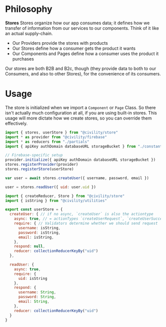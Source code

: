 Philosophy
==========
**Stores**
Stores organize how our app consumes data; it defines how we transfer of information from our services to our components. Think of it like an actual supply-chain.

- Our Providers provide the stores with products
- Our Stores define how a consumer gets the product it wants
- Our Components and Pages define how a consumer uses the product it purchases

Our stores are both B2B and B2c, though (they provide data to both to our Consumers, and also to other Stores), for the convenience of its consumers.

Usage
======
The store is initialized when we import a `Component` or `Page` Class. So there isn't actually much configuration at all, if you are using built-in stores. This usage will more dictate how we create stores, so you can override them effectively.

```js
import { stores, userStore } from "@civility/store"
import * as provider from "@civility/firebase"
import * as reducers from "./partials"
import { apiKey authDomain databaseURL storageBucket } from "./constants"

// Firebase-specific setup
provider.initialize({ apiKey authDomain databaseURL storageBucket })
stores.registerProvider(provider)
stores.registerStore(userStore)

var user = await stores.createUser({ username, password, email })

user = stores.readUser({ uid: user.uid })
```

```js
import { createReducer, Store } from "@civility/store"
import { isString } from "@civility/utilities"

export const userStore = {
  createUser: { // if no async, `createUser` is also the actiontype
    async: true, // = actionTypes `createUserRequest`, `createUserSuccess`, `createUserFailure`
    require: { // Validators determine whether we should send request
      username: isString,
      password: isString,
      email: isString,
    },
    respond: null,
    reducer: collectionReducerKeyBy("uid")
  },

  readUser: {
    async: true,
    require: {
      uid: isString
    },
    respond: {
      username: String,
      password: String,
      email: String,
    },
    reducer: collectionReducerKeyBy("uid")
  }
}
```
